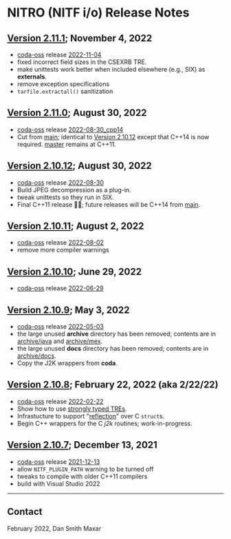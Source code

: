 ﻿# NITRO (NITF i/o) Release Notes

## [Version 2.11.1](https://github.com/mdaus/nitro/releases/tag/NITRO-2.11.1); November 4, 2022
* [coda-oss](https://github.com/mdaus/coda-oss) release [2022-11-04](https://github.com/mdaus/coda-oss/releases/tag/2022-11-04)
* fixed incorrect field sizes in the CSEXRB TRE.
* make unittests work better when included elsewhere (e.g., SIX) as **externals**.
* remove exception specifications
* `tarfile.extractall()` sanitization

## [Version 2.11.0](https://github.com/mdaus/nitro/releases/tag/NITRO-2.11.0); August 30, 2022
* [coda-oss](https://github.com/mdaus/coda-oss) release [2022-08-30_cpp14](https://github.com/mdaus/coda-oss/releases/tag/2022-08-30_cpp14)
* Cut from [main](https://github.com/mdaus/nitro/tree/main); identical to [Version 2.10.12](https://github.com/mdaus/nitro/releases/tag/NITRO-2.10.12)
except that C++14 is now required.  [master](https://github.com/mdaus/nitro/tree/master) remains at C++11.

## [Version 2.10.12](https://github.com/mdaus/nitro/releases/tag/NITRO-2.10.12); August 30, 2022
* [coda-oss](https://github.com/mdaus/coda-oss) release [2022-08-30](https://github.com/mdaus/coda-oss/releases/tag/2022-08-30)
* Build JPEG decompression as a plug-in.
* tweak unittests so they run in SIX.
* Final C++11 release 🤞🏻; future releases will be C++14 from [main](https://github.com/mdaus/nitro/tree/main).

## [Version 2.10.11](https://github.com/mdaus/nitro/releases/tag/NITRO-2.10.11); August 2, 2022
* [coda-oss](https://github.com/mdaus/coda-oss) release [2022-08-02](https://github.com/mdaus/coda-oss/releases/tag/2022-08-02)
* remove more compiler warnings

## [Version 2.10.10](https://github.com/mdaus/nitro/releases/tag/NITRO-2.10.10); June 29, 2022
* [coda-oss](https://github.com/mdaus/coda-oss) release [2022-06-29](https://github.com/mdaus/coda-oss/releases/tag/2022-06-29)

## [Version 2.10.9](https://github.com/mdaus/nitro/releases/tag/NITRO-2.10.9); May 3, 2022
* [coda-oss](https://github.com/mdaus/coda-oss) release [2022-05-03](https://github.com/mdaus/coda-oss/releases/tag/2022-05-03)
* the large unused **archive** directory has been removed; contents are in [archive/java](https://github.com/mdaus/nitro/tree/archive/java)
and [archive/mex](https://github.com/mdaus/nitro/tree/archive/mex).
* the large unused **docs** directory has been removed; contents are in [archive/docs](https://github.com/mdaus/nitro/tree/archive/docs).
* Copy the J2K wrappers from **coda**.

## [Version 2.10.8](https://github.com/mdaus/nitro/releases/tag/NITRO-2.10.8); February 22, 2022 (aka 2/22/22)
* [coda-oss](https://github.com/mdaus/coda-oss) release [2022-02-22](https://github.com/mdaus/coda-oss/releases/tag/2022-02-22)
* Show how to use [strongly typed TREs](https://github.com/mdaus/nitro/tree/feature/strongly-typed-TREs).
* Infrastucture to support "[reflection](https://github.com/mdaus/nitro/tree/feature/reflection)" over C `struct`s.
* Begin C++ wrappers for the C *j2k* routines; work-in-progress.

## [Version 2.10.7](https://github.com/mdaus/nitro/releases/tag/NITRO-2.10.7); December 13, 2021
* [coda-oss](https://github.com/mdaus/coda-oss) release [2021-12-13](https://github.com/mdaus/coda-oss/releases/tag/2021-12-13)
* allow `NITF_PLUGIN_PATH` warning to be turned off
* tweaks to compile with older C++11 compilers
* build with Visual Studio 2022

-----

## Contact
February 2022, Dan <dot> Smith <at> Maxar <dot> <see><oh><em>